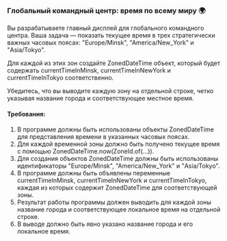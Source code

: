 
### Глобальный командный центр: время по всему миру 🌍

Вы разрабатываете главный дисплей для глобального командного центра. Ваша задача — показать текущее время в трех стратегически важных часовых поясах: "Europe/Minsk", "America/New_York" и "Asia/Tokyo".

Для каждой из этих зон создайте ZonedDateTime объект, который будет содержать currentTimeInMinsk, currentTimeInNewYork и currentTimeInTokyo соответственно.

Убедитесь, что вы выводите каждую зону на отдельной строке, четко указывая название города и соответствующее местное время.

#### Требования:
1. В программе должны быть использованы объекты ZonedDateTime для представления времени в указанных часовых поясах.
2. Для каждой временной зоны должно быть получено текущее время с помощью ZonedDateTime.now(ZoneId.of(...)).
3. Для создания объектов ZonedDateTime должны быть использованы идентификаторы "Europe/Minsk", "America/New_York" и "Asia/Tokyo".
4. В программе должны быть объявлены переменные currentTimeInMinsk, currentTimeInNewYork и currentTimeInTokyo, каждая из которых содержит ZonedDateTime для соответствующей зоны.
5. Результат работы программы должен выводить для каждой зоны название города и соответствующее локальное время на отдельной строке.
6. В выводе должно быть явно указано название города и его локальное время.